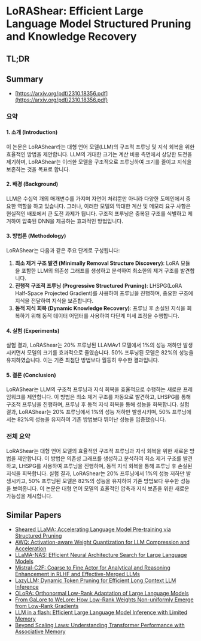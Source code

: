 # LoRAShear: Efficient Large Language Model Structured Pruning and Knowledge Recovery
## TL;DR
## Summary
- [https://arxiv.org/pdf/2310.18356.pdf](https://arxiv.org/pdf/2310.18356.pdf)

### 요약

#### 1. 소개 (Introduction)
이 논문은 LoRAShear라는 대형 언어 모델(LLM)의 구조적 프루닝 및 지식 회복을 위한 효율적인 방법을 제안합니다. LLM의 거대한 크기는 계산 비용 측면에서 상당한 도전을 제기하며, LoRAShear는 이러한 모델을 구조적으로 프루닝하여 크기를 줄이고 지식을 보존하는 것을 목표로 합니다.

#### 2. 배경 (Background)
LLM은 수십억 개의 매개변수를 가지며 자연어 처리뿐만 아니라 다양한 도메인에서 중요한 역할을 하고 있습니다. 그러나, 이러한 모델의 막대한 계산 및 메모리 요구 사항은 현실적인 배포에서 큰 도전 과제가 됩니다. 구조적 프루닝은 중복된 구조를 식별하고 제거하여 압축된 DNN을 제공하는 효과적인 방법입니다.

#### 3. 방법론 (Methodology)
LoRAShear는 다음과 같은 주요 단계로 구성됩니다:
1. **최소 제거 구조 발견 (Minimally Removal Structure Discovery)**: LoRA 모듈을 포함한 LLM의 의존성 그래프를 생성하고 분석하여 최소한의 제거 구조를 발견합니다.
2. **진행적 구조적 프루닝 (Progressive Structured Pruning)**: LHSPG(LoRA Half-Space Projected Gradient)를 사용하여 프루닝을 진행하며, 중요한 구조에 지식을 전달하여 지식을 보존합니다.
3. **동적 지식 회복 (Dynamic Knowledge Recovery)**: 프루닝 후 손실된 지식을 회복하기 위해 동적 데이터 어댑터를 사용하여 다단계 미세 조정을 수행합니다.

#### 4. 실험 (Experiments)
실험 결과, LoRAShear는 20% 프루닝된 LLAMAv1 모델에서 1%의 성능 저하만 발생시키면서 모델의 크기를 효과적으로 줄였습니다. 50% 프루닝된 모델은 82%의 성능을 유지하였습니다. 이는 기존 최첨단 방법보다 월등히 우수한 결과입니다.

#### 5. 결론 (Conclusion)
LoRAShear는 LLM의 구조적 프루닝과 지식 회복을 효율적으로 수행하는 새로운 프레임워크를 제안합니다. 이 방법은 최소 제거 구조를 자동으로 발견하고, LHSPG를 통해 구조적 프루닝을 진행하며, 프루닝 후 동적 지식 회복을 통해 성능을 회복합니다. 실험 결과, LoRAShear는 20% 프루닝에서 1%의 성능 저하만 발생시키며, 50% 프루닝에서는 82%의 성능을 유지하여 기존 방법보다 뛰어난 성능을 입증했습니다.

### 전체 요약
LoRAShear는 대형 언어 모델의 효율적인 구조적 프루닝과 지식 회복을 위한 새로운 방법을 제안합니다. 이 방법은 의존성 그래프를 생성하고 분석하여 최소 제거 구조를 발견하고, LHSPG를 사용하여 프루닝을 진행하며, 동적 지식 회복을 통해 프루닝 후 손실된 지식을 회복합니다. 실험 결과, LoRAShear는 20% 프루닝에서 1%의 성능 저하만 발생시키고, 50% 프루닝된 모델은 82%의 성능을 유지하여 기존 방법보다 우수한 성능을 보여줍니다. 이 논문은 대형 언어 모델의 효율적인 압축과 지식 보존을 위한 새로운 가능성을 제시합니다.

## Similar Papers
- [Sheared LLaMA: Accelerating Language Model Pre-training via Structured Pruning](2310.06694.md)
- [AWQ: Activation-aware Weight Quantization for LLM Compression and Acceleration](2306.00978.md)
- [LLaMA-NAS: Efficient Neural Architecture Search for Large Language Models](2405.18377.md)
- [Mistral-C2F: Coarse to Fine Actor for Analytical and Reasoning Enhancement in RLHF and Effective-Merged LLMs](2406.08657.md)
- [LazyLLM: Dynamic Token Pruning for Efficient Long Context LLM Inference](2407.14057.md)
- [OLoRA: Orthonormal Low-Rank Adaptation of Large Language Models](2406.01775.md)
- [From GaLore to WeLore: How Low-Rank Weights Non-uniformly Emerge from Low-Rank Gradients](2407.11239.md)
- [LLM in a flash: Efficient Large Language Model Inference with Limited Memory](2312.11514.md)
- [Beyond Scaling Laws: Understanding Transformer Performance with Associative Memory](2405.08707.md)
